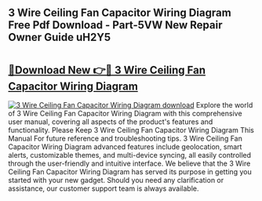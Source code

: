 ## 3 Wire Ceiling Fan Capacitor Wiring Diagram Free Pdf Download - Part-5VW New Repair Owner Guide uH2Y5

# <h2><a href="http://dftsth.blite.top/?on=3+Wire+Ceiling+Fan+Capacitor+Wiring+Diagram">🔗Download New 👉🔴 3 Wire Ceiling Fan Capacitor Wiring Diagram</a></h2>

[![3 Wire Ceiling Fan Capacitor Wiring Diagram download](https://i.imgur.com/lujVjoI.png)](http://dftsth.blite.top/?on=3+Wire+Ceiling+Fan+Capacitor+Wiring+Diagram)
Explore the world of 3 Wire Ceiling Fan Capacitor Wiring Diagram with this comprehensive user manual, covering all aspects of the product's features and functionality. Please Keep 3 Wire Ceiling Fan Capacitor Wiring Diagram This Manual For future reference and troubleshooting tips. 3 Wire Ceiling Fan Capacitor Wiring Diagram advanced features include geolocation, smart alerts, customizable themes, and multi-device syncing, all easily controlled through the user-friendly and intuitive interface. We believe that the 3 Wire Ceiling Fan Capacitor Wiring Diagram has served its purpose in getting you started with your new gadget. Should you need any clarification or assistance, our customer support team is always available.
